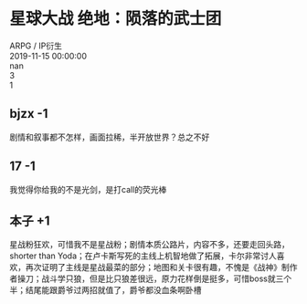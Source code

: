 



# 星球大战 绝地：陨落的武士团
  
ARPG / IP衍生  
2019-11-15 00:00:00  
nan  
3  
1
## bjzx -1


剧情和叙事都不怎样，画面拉稀，半开放世界？总之不好
## 17 -1


我觉得你给我的不是光剑，是打call的荧光棒
## 本子 +1


星战粉狂欢，可惜我不是星战粉；剧情本质公路片，内容不多，还要走回头路，shorter than Yoda；在卢卡斯写死的主线上机智地做了拓展，卡尔非常讨人喜欢，再次证明了主线是星战最菜的部分；地图和关卡很有趣，不愧是《战神》制作者操刀；战斗学只狼，但是比只狼差很远，原力花样倒是挺多，可惜boss就三个半；结尾能跟爵爷过两招就值了，爵爷都没血条啊卧槽